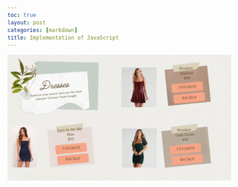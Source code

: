 ```yaml
---
toc: true
layout: post
categories: [markdown]
title: Implementation of JavaScript
---
```




<img src="https://github.com/AadyaDaita/apcsa_indiv_repo_tri1/blob/master/images/js_implementation.jpg?raw=true"> 
